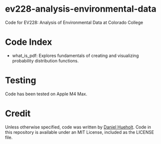 # ev228-analysis-environmental-data
Code for EV228: Analysis of Environmental Data at Colorado College

# Code Index
* what_is_pdf: Explores fundamentals of creating and visualizing probability distribution functions.

# Testing
Code has been tested on Apple M4 Max.

# Credit
Unless otherwise specified, code was written by [Daniel Hueholt](https://www.hueholt.earth). Code in this repository is available under an MIT License, included as the LICENSE file.

